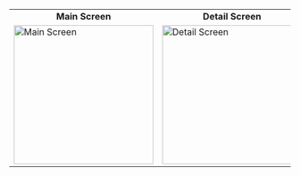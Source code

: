 <div id="top"></div>

<table>
    <tr>
        <td style="text-align: center;"><b>Main Screen</b></td>
        <td style="text-align: center;"><b>Detail Screen</b></td>
    </tr>
    <tr>
        <td><img src="images/main_screen.gif" alt="Main Screen" style="width: 250px;"></td>
        <td><img src="images/detail_screen.png" alt="Detail Screen" style="width: 250px;"></td>
    </tr>
</table>
